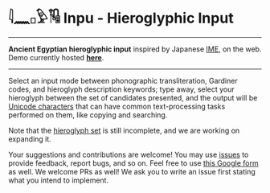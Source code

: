 # 𓇋𓈖𓊪𓅱𓏟 Inpu - Hieroglyphic Input
---
**Ancient Egyptian hieroglyphic input** inspired by Japanese [IME](https://en.wikipedia.org/wiki/Input_method), on the web. 
Demo currently hosted **[here](https://inpu.vercel.app)**.


---
Select an input mode between phonographic transliteration, Gardiner codes, and hieroglyph description keywords; type away, select your hieroglyph between the set of candidates presented, and the output will be [Unicode characters](https://en.wikipedia.org/wiki/Egyptian_Hieroglyphs_(Unicode_block)) that can have common text-processing tasks performed on them, like copying and searching.

Note that the [hieroglyph set](https://github.com/arsaccol/inpu/blob/main/src/assets/hieroglyph_data.sql) is still incomplete, and we are working on expanding it. 

Your suggestions and contributions are welcome! You may use [issues](https://github.com/arsaccol/inpu/issues) to provide feedback, report bugs, and so on. Feel free to use [this Google form](https://forms.gle/iGvfAd5toML9Gxt57) as well. We welcome PRs as well! We ask you to write an issue first stating what you intend to implement.
